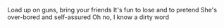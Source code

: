 Load up on guns, bring your friends
It's fun to lose and to pretend
She's over-bored and self-assured
Oh no, I know a dirty word
